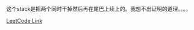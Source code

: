 这个stack是把两个同时干掉然后再在尾巴上续上的。我想不出证明的道理。。。。

[LeetCode Link](https://leetcode.com/problems/minimum-deletions-to-make-string-balanced/)  